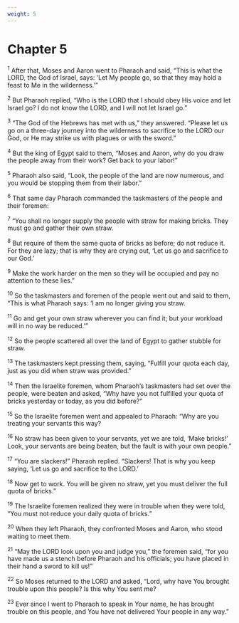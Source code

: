 ```yaml
---
weight: 5
---
```


# Chapter 5

<sup>1</sup> After that, Moses and Aaron went to Pharaoh and said, “This is what the LORD, the God of Israel, says: ‘Let My people go, so that they may hold a feast to Me in the wilderness.’” 

<sup>2</sup> But Pharaoh replied, “Who is the LORD that I should obey His voice and let Israel go? I do not know the LORD, and I will not let Israel go.” 

<sup>3</sup> “The God of the Hebrews has met with us,” they answered. “Please let us go on a three-day journey into the wilderness to sacrifice to the LORD our God, or He may strike us with plagues or with the sword.” 

<sup>4</sup> But the king of Egypt said to them, “Moses and Aaron, why do you draw the people away from their work? Get back to your labor!” 

<sup>5</sup> Pharaoh also said, “Look, the people of the land are now numerous, and you would be stopping them from their labor.” 

<sup>6</sup> That same day Pharaoh commanded the taskmasters of the people and their foremen: 

<sup>7</sup> “You shall no longer supply the people with straw for making bricks. They must go and gather their own straw. 

<sup>8</sup> But require of them the same quota of bricks as before; do not reduce it. For they are lazy; that is why they are crying out, ‘Let us go and sacrifice to our God.’ 

<sup>9</sup> Make the work harder on the men so they will be occupied and pay no attention to these lies.” 

<sup>10</sup> So the taskmasters and foremen of the people went out and said to them, “This is what Pharaoh says: ‘I am no longer giving you straw. 

<sup>11</sup> Go and get your own straw wherever you can find it; but your workload will in no way be reduced.’” 

<sup>12</sup> So the people scattered all over the land of Egypt to gather stubble for straw. 

<sup>13</sup> The taskmasters kept pressing them, saying, “Fulfill your quota each day, just as you did when straw was provided.” 

<sup>14</sup> Then the Israelite foremen, whom Pharaoh’s taskmasters had set over the people, were beaten and asked, “Why have you not fulfilled your quota of bricks yesterday or today, as you did before?” 

<sup>15</sup> So the Israelite foremen went and appealed to Pharaoh: “Why are you treating your servants this way? 

<sup>16</sup> No straw has been given to your servants, yet we are told, ‘Make bricks!’ Look, your servants are being beaten, but the fault is with your own people.” 

<sup>17</sup> “You are slackers!” Pharaoh replied. “Slackers! That is why you keep saying, ‘Let us go and sacrifice to the LORD.’ 

<sup>18</sup> Now get to work. You will be given no straw, yet you must deliver the full quota of bricks.” 

<sup>19</sup> The Israelite foremen realized they were in trouble when they were told, “You must not reduce your daily quota of bricks.” 

<sup>20</sup> When they left Pharaoh, they confronted Moses and Aaron, who stood waiting to meet them. 

<sup>21</sup> “May the LORD look upon you and judge you,” the foremen said, “for you have made us a stench before Pharaoh and his officials; you have placed in their hand a sword to kill us!” 

<sup>22</sup> So Moses returned to the LORD and asked, “Lord, why have You brought trouble upon this people? Is this why You sent me? 

<sup>23</sup> Ever since I went to Pharaoh to speak in Your name, he has brought trouble on this people, and You have not delivered Your people in any way.” 



